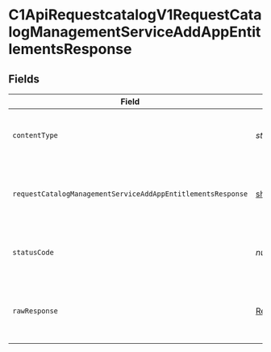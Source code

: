 # C1ApiRequestcatalogV1RequestCatalogManagementServiceAddAppEntitlementsResponse


## Fields

| Field                                                                                                                                                       | Type                                                                                                                                                        | Required                                                                                                                                                    | Description                                                                                                                                                 |
| ----------------------------------------------------------------------------------------------------------------------------------------------------------- | ----------------------------------------------------------------------------------------------------------------------------------------------------------- | ----------------------------------------------------------------------------------------------------------------------------------------------------------- | ----------------------------------------------------------------------------------------------------------------------------------------------------------- |
| `contentType`                                                                                                                                               | *string*                                                                                                                                                    | :heavy_check_mark:                                                                                                                                          | HTTP response content type for this operation                                                                                                               |
| `requestCatalogManagementServiceAddAppEntitlementsResponse`                                                                                                 | [shared.RequestCatalogManagementServiceAddAppEntitlementsResponse](../../../sdk/models/shared/requestcatalogmanagementserviceaddappentitlementsresponse.md) | :heavy_minus_sign:                                                                                                                                          | Empty response with a status code indicating success.                                                                                                       |
| `statusCode`                                                                                                                                                | *number*                                                                                                                                                    | :heavy_check_mark:                                                                                                                                          | HTTP response status code for this operation                                                                                                                |
| `rawResponse`                                                                                                                                               | [Response](https://developer.mozilla.org/en-US/docs/Web/API/Response)                                                                                       | :heavy_check_mark:                                                                                                                                          | Raw HTTP response; suitable for custom response parsing                                                                                                     |